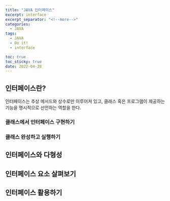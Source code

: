 ```yaml
---
title: "JAVA 인터페이스"
excerpt: interface
excerpt_separator: "<!--more-->"
categories:
  - JAVA
tags:
  - JAVA
  - Do it!
  - interface

toc: true
toc_sticky: true
date: 2022-04-28
---
```


## 인터페이스란?

인터페이스는 추상 메서드와 상수로만 이루어져 있고, 클래스 혹은 프로그램이 제공하는 기능을 명시적으로 선언하는 역할을 한다.

### 클래스에서 인터페이스 구현하기

### 클래스 완성하고 실행하기

## 인터페이스와 다형성

## 인터페이스 요소 살펴보기

## 인터페이스 활용하기
